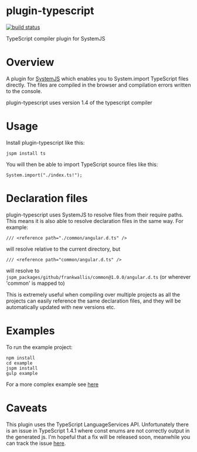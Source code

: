 plugin-typescript
============================
[![build status](https://secure.travis-ci.org/frankwallis/plugin-typescript.png?branch=master)](http://travis-ci.org/frankwallis/plugin-typescript)

TypeScript compiler plugin for SystemJS

# Overview #

A plugin for [SystemJS](https://github.com/systemjs/systemjs) which enables you to System.import TypeScript files directly. The files are compiled in the browser and compilation errors written to the console. 

plugin-typescript uses version 1.4 of the typescript compiler

# Usage #

Install plugin-typescript like this:

```
jspm install ts
```
You will then be able to import TypeScript source files like this:

```
System.import("./index.ts!");
```

# Declaration files #

plugin-typescript uses SystemJS to resolve files from their require paths. This means it is also able to resolve declaration files in the same way. For example:

```
/// <reference path="./common/angular.d.ts" />
```
will resolve relative to the current directory, but
```
/// <reference path="common/angular.d.ts" />
```
will resolve to ```jspm_packages/github/frankwallis/common@1.0.0/angular.d.ts``` (or wherever 'common' is mapped to)

This is extremely useful when compiling over multiple projects as all the projects can easily reference the same declaration files, and they will be automatically updated with new versions etc.

# Examples #

To run the example project:

```
npm install
cd example
jspm install
gulp example
```

For a more complex example see [here](https://github.com/frankwallis/tower/tree/systemjs)

# Caveats #

This plugin uses the TypeScript LanguageServices API. Unfortunately there is an issue in TypeScript 1.4.1 where const enums are not correctly output in the generated js. I'm hopeful that a fix will be released soon, meanwhile you can track the issue [here](https://github.com/frankwallis/plugin-typescript/issues/4).


